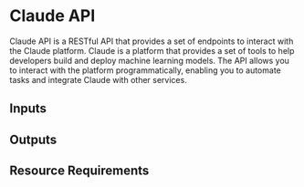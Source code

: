 # Claude API
Claude API is a RESTful API that provides a set of endpoints to interact with the Claude platform. Claude is a platform that provides a set of tools to help developers build and deploy machine learning models. The API allows you to interact with the platform programmatically, enabling you to automate tasks and integrate Claude with other services.

## Inputs

## Outputs

## Resource Requirements